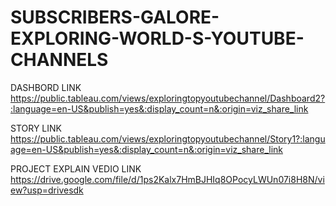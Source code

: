 # SUBSCRIBERS-GALORE-EXPLORING-WORLD-S-YOUTUBE-CHANNELS


DASHBORD LINK https://public.tableau.com/views/exploringtopyoutubechannel/Dashboard2?:language=en-US&publish=yes&:display_count=n&:origin=viz_share_link

STORY LINK  https://public.tableau.com/views/exploringtopyoutubechannel/Story1?:language=en-US&publish=yes&:display_count=n&:origin=viz_share_link

PROJECT EXPLAIN VEDIO LINK https://drive.google.com/file/d/1ps2Kalx7HmBJHIq8OPocyLWUn07i8H8N/view?usp=drivesdk
